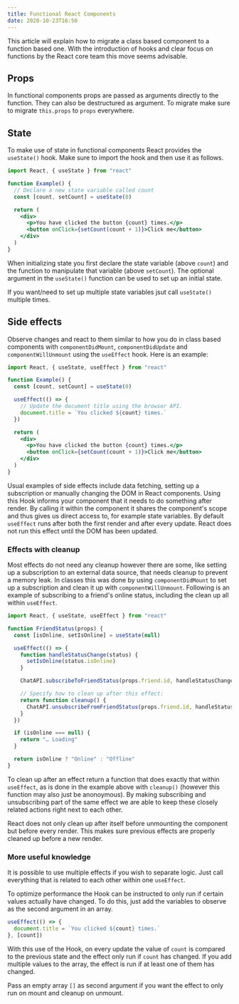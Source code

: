 ```yaml
---
title: Functional React Components
date: 2020-10-23T16:50
---
```


This article will explain how to migrate a class based component to a function based one. With the introduction of hooks and clear focus on functions by the React core team this move seems advisable.

## Props

In functional components props are passed as arguments directly to the function. They can also be destructured as argument. To migrate make sure to migrate `this.props` to `props` everywhere.

## State

To make use of state in functional components React provides the `useState()` hook. Make sure to import the hook and then use it as follows.

```jsx
import React, { useState } from "react"

function Example() {
  // Declare a new state variable called count
  const [count, setCount] = useState(0)

  return (
    <div>
      <p>You have clicked the button {count} times.</p>
      <button onClick={setCount(count + 1)}>Click me</button>
    </div>
  )
}
```

When initializing state you first declare the state variable (above `count`) and the function to manipulate that variable (above `setCount`). The optional argument in the `useState()` function can be used to set up an initial state.

If you want/need to set up multiple state variables jsut call `useState()` multiple times.

## Side effects

Observe changes and react to them similar to how you do in class based components with `componentDidMount`, `componentDidUpdate` and `componentWillUnmount` using the `useEffect` hook. Here is an example:

```jsx
import React, { useState, useEffect } from "react"

function Example() {
  const [count, setCount] = useState(0)

  useEffect(() => {
    // Update the document title using the browser API.
    document.title = `You clicked ${count} times.`
  })

  return (
    <div>
      <p>You have clicked the button {count} times.</p>
      <button onClick={setCount(count + 1)}>Click me</button>
    </div>
  )
}
```

Usual examples of side effects include data fetching, setting up a subscription or manually changing the DOM in React components. Using this Hook informs your component that it needs to do something after render. By calling it within the component it shares the component's scope and thus gives us direct access to, for example state variables. By default `useEffect` runs after both the first render and after every update. React does not run this effect until the DOM has been updated.

### Effects with cleanup

Most effects do not need any cleanup however there are some, like setting up a subscription to an external data source, that needs cleanup to prevent a memory leak. In classes this was done by using `componentDidMount` to set up a subscription and clean it up with `componentWillUnmount`. Following is an example of subscribing to a friend's online status, including the clean up all within `useEffect`.

```jsx
import React, { useState, useEffect } from "react"

function FriendStatus(props) {
  const [isOnline, setIsOnline] = useState(null)

  useEffect(() => {
    function handleStatusChange(status) {
      setIsOnline(status.isOnline)
    }

    ChatAPI.subscribeToFriendStatus(props.friend.id, handleStatusChange)

    // Specify how to clean up after this effect:
    return function cleanup() {
      ChatAPI.unsubscribeFromFriendStatus(props.friend.id, handleStatusChange)
    }
  })

  if (isOnline === null) {
    return "… Loading"
  }

  return isOnline ? "Online" : "Offline"
}
```

To clean up after an effect return a function that does exactly that within `useEffect`, as is done in the example above with `cleanup()` (however this function may also just be anonoymous). By making subscribing and unsubscribing part of the same effect we are able to keep these closely related actions right next to each other.

React does not only clean up after itself before unmounting the component but before every render. This makes sure previous effects are properly cleaned up before a new render.

### More useful knowledge

It is possible to use multiple effects if you wish to separate logic. Just call everything that is related to each other within one `useEffect`.

To optimize performance the Hook can be instructed to only run if certain values actually have changed. To do this, just add the variables to observe as the second argument in an array.

```jsx
useEffect(() => {
  document.title = `You clicked ${count} times.`
}, [count])
```

With this use of the Hook, on every update the value of `count` is compared to the previous state and the effect only run if `count` has changed. If you add multiple values to the array, the effect is run if at least one of them has changed.

Pass an empty array `[]` as second argument if you want the effect to only run on mount and cleanup on unmount.
